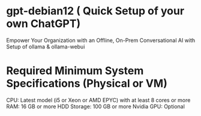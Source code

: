 # gpt-debian12 ( Quick Setup of your own ChatGPT)
Empower Your Organization with an Offline, On-Prem Conversational AI with Setup of ollama &amp;  ollama-webui 

# Required Minimum System Specifications (Physical or VM)
CPU: Latest model (i5 or Xeon or AMD EPYC) with at least 8 cores or more
RAM: 16 GB or more
HDD Storage: 100 GB or more
Nvidia GPU: Optional
